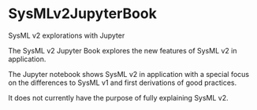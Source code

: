 # SysMLv2JupyterBook
SysML v2 explorations with Jupyter

The SysML v2 Jupyter Book explores the new features of SysML v2 in application.

The Jupyter notebook shows SysML v2 in application with a special focus on the differences to SysML v1 and first derivations of good practices.

It does not currently have the purpose of fully explaining SysML v2.

